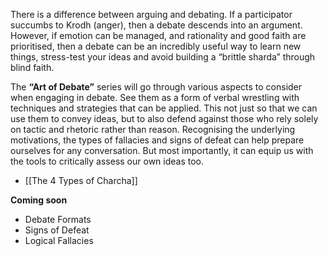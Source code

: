 There is a difference between arguing and debating. If a participator succumbs to Krodh (anger), then a debate descends into an argument. However, if emotion can be managed, and rationality and good faith are prioritised, then a debate can be an incredibly useful way to learn new things, stress-test your ideas and avoid building a “brittle sharda” through blind faith.

The **“Art of Debate”** series will go through various aspects to consider when engaging in debate. See them as a form of verbal wrestling with techniques and strategies that can be applied. This not just so that we can use them to convey ideas, but to also defend against those who rely solely on tactic and rhetoric rather than reason. Recognising the underlying motivations, the types of fallacies and signs of defeat can help prepare ourselves for any conversation. But most importantly, it can equip us with the tools to critically assess our own ideas too.

- [[The 4 Types of Charcha]]

**Coming soon**
- Debate Formats
- Signs of Defeat
- Logical Fallacies